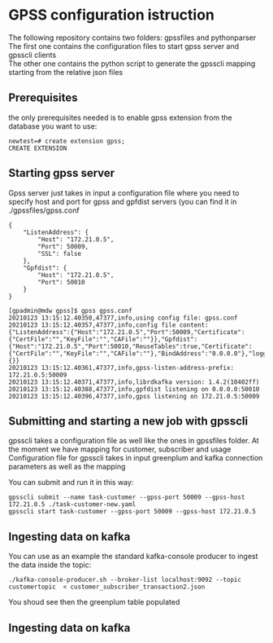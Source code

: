 # GPSS configuration istruction

The following repository contains two folders: gpssfiles and pythonparser </br>
The first one contains the configuration files to start gpss server and gpsscli clients </br>
The other one contains the python script to generate the gpsscli mapping starting from the relative json files 

## Prerequisites

the only prerequisites needed is to enable gpss extension from the database you want to use:

```
newtest=# create extension gpss;
CREATE EXTENSION
```

## Starting gpss server

Gpss server just takes in input a configuration file where you need to specify host and port for gpss and gpfdist servers (you can find it in ./gpssfiles/gpss.conf </br>

```
{
    "ListenAddress": {
        "Host": "172.21.0.5",
        "Port": 50009,
        "SSL": false
    },
    "Gpfdist": {
        "Host": "172.21.0.5",
        "Port": 50010
    }
}
```
```
[gpadmin@mdw gpss]$ gpss gpss.conf 
20210123 13:15:12.40350,47377,info,using config file: gpss.conf
20210123 13:15:12.40357,47377,info,config file content:
{"ListenAddress":{"Host":"172.21.0.5","Port":50009,"Certificate":{"CertFile":"","KeyFile":"","CAFile":""}},"Gpfdist":{"Host":"172.21.0.5","Port":50010,"ReuseTables":true,"Certificate":{"CertFile":"","KeyFile":"","CAFile":""},"BindAddress":"0.0.0.0"},"logging":{}}
20210123 13:15:12.40361,47377,info,gpss-listen-address-prefix: 172.21.0.5:50009
20210123 13:15:12.40371,47377,info,librdkafka version: 1.4.2(10402ff)
20210123 13:15:12.40388,47377,info,gpfdist listening on 0.0.0.0:50010
20210123 13:15:12.40396,47377,info,gpss listening on 172.21.0.5:50009
```

## Submitting and starting a new job with gpsscli

gpsscli takes a configuration file as well like the ones in gpssfiles folder. At the moment we have mapping for customer, subscriber and usage</br>
Configuration file for gpsscli takes in input greenplum and kafka connection parameters as well as the mapping </br>

You can submit and run it in this way: </br>

```
gpsscli submit --name task-customer --gpss-port 50009 --gpss-host 172.21.0.5 ./task-customer-new.yaml
gpsscli start task-customer --gpss-port 50009 --gpss-host 172.21.0.5
```

## Ingesting data on kafka

You can use as an example the standard kafka-console producer to ingest the data inside the topic:

```
./kafka-console-producer.sh --broker-list localhost:9092 --topic customertopic  < customer_subscriber_transaction2.json 
```

You shoud see then the greenplum table populated

## Ingesting data on kafka







